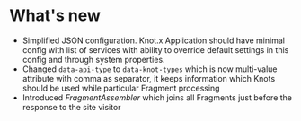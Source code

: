 # What's new

* Simplified JSON configuration. Knot.x Application should have minimal config with list of services with ability to override default settings in this config and through system properties.
* Changed `data-api-type` to `data-knot-types` which is now multi-value attribute with comma as separator, it keeps information which Knots should be used while particular Fragment processing
* Introduced *FragmentAssembler* which joins all Fragments just before the response to the site visitor

